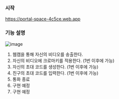 ### 시작
https://portal-space-4c5ce.web.app

### 기능 설명
![image](https://user-images.githubusercontent.com/50163360/140635518-bda207d6-8cbf-40bb-8817-a34d065016b5.png)

1. 웹캠을 통해 자신의 비디오를 송출한다.
2. 자신의 비디오에 크로마키를 적용한다. (1번 이후에 가능)
3. 자신의 초대 코드를 생성한다. (1번 이후에 가능)
4. 친구의 초대 코드를 입력한다. (1번 이후에 가능)
5. 통화 종료
6. 구현 예정
7. 구현 예정
